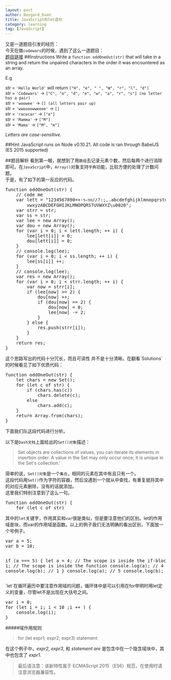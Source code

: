 ```yaml
---
layout: post
author: Desgard_Duan
title: JavaScript的let语句
category: learning
tag: [JavaScript]
---
```

又是一道题目引发的经历：<br />
今天在做`codewars`的时候，遇到了这么一道题目：<br />
[题目链接](http://www.codewars.com/kata/55b080eabb080cd6f8000035/train/javascript)
##Instructions
Write a `function oddOneOut(str)` that will take in a string and return the unpaired characters in the order it was encountered as an array.

E.g

str = `'Hello World'` will return `["H", "e", " ", "W", "r", "l", "d"]`<br /> 
str = `'Codewars'` -> `["C", "o", "d", "e", "w", "a", "r", "s"] (no letter has a pair) `<br /> 
str = `'woowee'` -> `[] (all letters pair up) `<br /> 
str = `'wwoooowweeee'` -> `[] `<br /> 
str = `'racecar'` -> `["e"]`<br /> 
str = `'Mamma'` -> `["M"]`<br /> 
str = `'Mama'` -> `["M", "m"]`<br /> 

 
*Letters are case-sensitive.*

##Hint
JavaScript runs on Node v0.10.21. All code is ran through BabelJS (ES 2015 supported)


<!-- more -->

##题目解析
看到第一眼，就想到了用`数组`去记录元素个数，然后每两个进行消除即可。在`JavaScript`中，`Array()`对象支持`字典`功能，比较方便的处理了计数问题。<br />
于是，有了如下的第一反应的代码。<br />

<div>
<pre class="brush: js">
function oddOneOut(str) {
	// code me
	var lett = "1234567890=+-ร—รท//?:;,.abcdefghijklmnopqrstu
		vwxyzABCDEFGHIJKLMNOPQRSTUVWXYZ\u0020";
	var strr = str;
	var ss = str;
	var lee = new Array();
	var dou = new Array();
	for (var i = 0; i < lett.length; ++ i) {
		lee[lett[i]] = 0;
		dou[lett[i]] = 0;
	}
	// console.log(lee);
	for (var i = 0; i < ss.length; ++ i) {
		lee[ss[i]] ++;
	}
	// console.log(lee);
	var res = new Array();
	for (var i = 0; i < strr.length; ++ i) {
		var now = strr[i];
		if (lee[now] >= 2) {
			dou[now] ++;
			if (dou[now] == 2) {
				dou[now] = 0;
				lee[now] -= 2;
			}
		} else {
			res.push(strr[i]);
		}
	}
	return res;
}
</pre>
</div>
这个思路写出的代码十分冗长，而且可读性 并不是十分清晰。在翻看`Solutions`的时候看见了如下优质代码：

<div>
<pre class="brush: js">
function oddOneOut(str) {
	let chars = new Set();
	for (let c of str) {
    	if (chars.has(c))
			chars.delete(c);
    	else
			chars.add(c);
	}
	return Array.from(chars);
}
</pre>
</div>

下面我们队这段代码进行分析。

以下是`Dash文档`上面给出的`Set()对象`描述：
> Set objects are collections of values, you can iterate its elements in insertion order. A value in the Set may only occur once; it is unique in the Set's collection.'

简单的说，`Set()对象`是一个`集合`，相同的元素在其中有且只有一个。<br />
这段代码用`Set()`作为字符的容器，然后没遇到一个就从中查找，有重复就将其中的对应元素删除，没有的话就添加。<br />
这里我们特别注意到了这么一句。
<div>
<pre class="brush: js">
function oddOneOut(str) {
	for (let c of str) 
</pre>
</div>

其中的`let`关键字，作用其实和`var`很是类似，但是要注意他们的区别。let的作用域是块，而var的作用域是函数。以上的例子我们无法明确的看出区别，下面放一个号例子。
<div>
<pre class="brush: js">
var a = 5;
var b = 10;

if (a === 5) {
	let a = 4; // The scope is inside the if-block
	var b = 1; // The scope is inside the function
	console.log(a);  // 4
	console.log(b);  // 1
} 
console.log(a); // 5
console.log(b); // 1
</pre>
</div>
`let`在循环遍历中要注意作用域的问题，循环体中是可以引用在for申明时用let定义的变量，尽管let不是出现在大括号之间。
<div>
<pre class="brush: js">
var i = 0;
for (let i = i; i < 10 ;i ++ ) {
	console.log(i);
}
</pre>
</div>

#####域作用规则
> for (let expr1; expr2; expr3) statement

在这个例子中，*expr2*, *expr3*, 和 *statement are* 是包含中在一个隐含域块中，其中也包含了 *expr1*.

> 最后请注意：该新特性属于 ECMAScript 2015（ES6）规范，在使用时请注意浏览器兼容性。